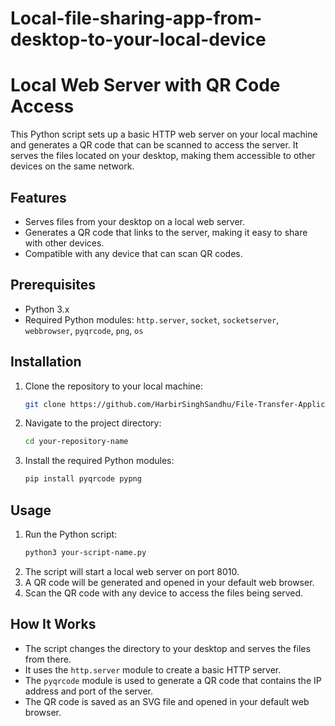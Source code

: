 # Local-file-sharing-app-from-desktop-to-your-local-device
# Local Web Server with QR Code Access

This Python script sets up a basic HTTP web server on your local machine and generates a QR code that can be scanned to access the server. It serves the files located on your desktop, making them accessible to other devices on the same network.

## Features
- Serves files from your desktop on a local web server.
- Generates a QR code that links to the server, making it easy to share with other devices.
- Compatible with any device that can scan QR codes.

## Prerequisites
- Python 3.x
- Required Python modules: `http.server`, `socket`, `socketserver`, `webbrowser`, `pyqrcode`, `png`, `os`

## Installation

1. Clone the repository to your local machine:
    ```bash
    git clone https://github.com/HarbirSinghSandhu/File-Transfer-Application/tree/main.git
    ```
2. Navigate to the project directory:
    ```bash
    cd your-repository-name
    ```
3. Install the required Python modules:
    ```bash
    pip install pyqrcode pypng
    ```

## Usage

1. Run the Python script:
    ```bash
    python3 your-script-name.py
    ```
2. The script will start a local web server on port 8010.
3. A QR code will be generated and opened in your default web browser.
4. Scan the QR code with any device to access the files being served.

## How It Works

- The script changes the directory to your desktop and serves the files from there.
- It uses the `http.server` module to create a basic HTTP server.
- The `pyqrcode` module is used to generate a QR code that contains the IP address and port of the server.
- The QR code is saved as an SVG file and opened in your default web browser.


